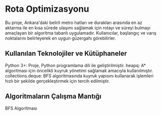 # Rota Optimizasyonu
Bu proje, Ankara'daki belirli metro hatları ve durakları arasında en az aktarma ile en kısa sürede ulaşımı sağlamak için rotayı ve süreyi bulmayı amaçlayan bir algoritma tabanlı uygulamadır. Kullanıcılar, başlangıç ve varış noktalarını belirleyerek en uygun güzergahı görebilirler.

## Kullanılan Teknolojiler ve Kütüphaneler
Python 3+: Proje, Python programlama dili ile geliştirilmiştir.
heapq: A* algoritması için öncelikli kuyruk yönetimi sağlamak amacıyla kullanılmıştır.
collections.deque: BFS algoritmasında kuyruk yapısını kullanarak işlemleri hızlı bir şekilde gerçekleştirmek için tercih edilmiştir.
## Algoritmaların Çalışma Mantığı
BFS Algoritması
